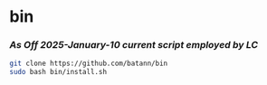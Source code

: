 # bin

### *As Off 2025-January-10 current script employed by LC*

```sh
git clone https://github.com/batann/bin
sudo bash bin/install.sh
```
